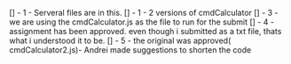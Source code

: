 [] - 1 - Serveral files are in this.
[] - 1 - 2 versions of cmdCalculator
[] - 3 - we are using the cmdCalculator.js as the file to run for the submit
[] - 4 - assignment has been approved. even though i submitted as a
txt file, thats what i understood it to be.
[] - 5 - the original was approved( cmdCalculator2.js)- Andrei
made suggestions to shorten the code
